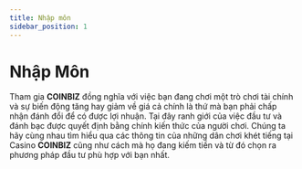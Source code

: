 ```yaml
---
title: Nhập môn
sidebar_position: 1
---
```


# Nhập Môn

Tham gia **COINBIZ** đồng nghĩa với việc bạn đang chơi một trò chơi tài chính và sự biến động tăng hay giảm về giá cả chính là thứ mà bạn phải chấp nhận đánh đổi để có được lợi nhuận. Tại đây ranh giới của việc đầu tư và đánh bạc được quyết định bằng chính kiến thức của người chơi. Chúng ta hãy cùng nhau tìm hiểu qua các thông tin của những dân chơi khét tiếng tại Casino **COINBIZ** cũng như cách mà họ đang kiếm tiền và từ đó chọn ra phương pháp đầu tư phù hợp với bạn nhất.

